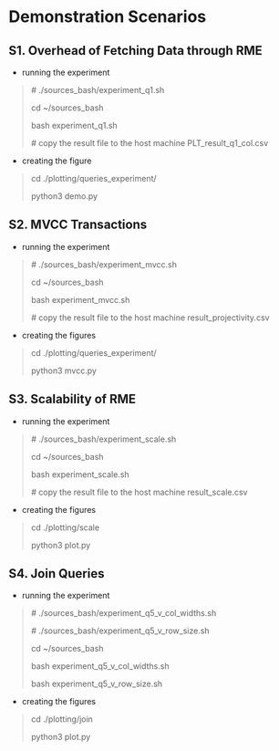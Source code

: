 # Demonstration Scenarios

## S1. Overhead of Fetching Data through RME

- running the experiment
> \# ./sources_bash/experiment_q1.sh
>
> cd ~/sources_bash
>
> bash experiment_q1.sh
>
> \# copy the result file to the host machine PLT_result_q1_col.csv

- creating the figure
> cd ./plotting/queries_experiment/
>
> python3 demo.py

## S2. MVCC Transactions

- running the experiment
> \# ./sources_bash/experiment_mvcc.sh
>
> cd ~/sources_bash
>
> bash experiment_mvcc.sh
>
> \# copy the result file to the host machine result_projectivity.csv

- creating the figures
> cd ./plotting/queries_experiment/
>
> python3 mvcc.py

## S3. Scalability of RME

- running the experiment
> \# ./sources_bash/experiment_scale.sh
>
> cd ~/sources_bash
>
> bash experiment_scale.sh
>
> \# copy the result file to the host machine result_scale.csv

- creating the figures
> cd ./plotting/scale
>
> python3 plot.py

## S4. Join Queries

- running the experiment
> \# ./sources_bash/experiment_q5_v_col_widths.sh
>
> \# ./sources_bash/experiment_q5_v_row_size.sh
>
> cd ~/sources_bash
>
> bash experiment_q5_v_col_widths.sh
>
> bash experiment_q5_v_row_size.sh

- creating the figures
> cd ./plotting/join
>
> python3 plot.py
